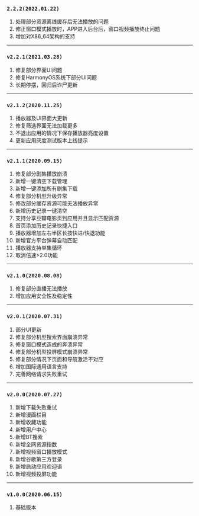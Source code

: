 ### `2.2.2(2022.01.22)`
1. 处理部分资源离线缓存后无法播放的问题
2. 修正窗口模式播放时，APP进入后台后，窗口视频播放终止问题
3. 增加对X86_64架构的支持

----------
### `v2.2.1(2021.03.28)`
1. 修复部分界面UI问题
2. 修复HarmonyOS系统下部分UI问题
3. 长期停摆，回归后诈尸更新

----------
### `v2.1.2(2020.11.25)`
1. 播放器及UI界面大更新
2. 修复筛选界面无法加载更多
3. 不退出应用的情况下保存播放器亮度设置
4. 更新应用灰度测试版本上线提示

----------
### `v2.1.1(2020.09.15)`
1. 修复部分剧集播放崩溃
2. 新增一键清空下载管理
3. 新增一键添加所有剧集下载
4. 修复部分机型升级异常
5. 修改部分缓存资源可能无法播放异常
6. 新增历史记录一键清空
7. 支持分享豆瓣电影页到应用并且显示匹配资源
8. 首页添加历史记录快捷入口
9. 播放器增加左右半区长按快进/快退功能
10. 新增官方平台弹幕自动匹配
11. 播放器支持单集循环
12. 取消倍速>2.0功能

----------
### `v2.1.0(2020.08.08)`
1. 修复部分直播无法播放
2. 增加应用安全性及稳定性

----------
### `v2.0.1(2020.07.31)`
1. 部分UI更新
2. 修复部分机型搜索界面崩溃异常
3. 修复窗口模式造成的奔溃异常
4. 修复部分机型投屏模式崩溃异常
5. 修复部分情况下页面和导航激活不对应
6. 增加国际通用语言支持
7. 完善网络请求失败重试

----------
### `v2.0.0(2020.07.27)`
1. 新增下载失败重试
2. 新增漫画栏目
3. 新增收藏功能
4. 新增用户中心
5. 新增BT搜索
6. 新增全网资源指数
7. 新增视频窗口播放模式
8. 新增谷歌第三方登录
9. 新增启动应用欢迎语
10. 新增视频投屏功能

----------
### `v1.0.0(2020.06.15)`
1. 基础版本
